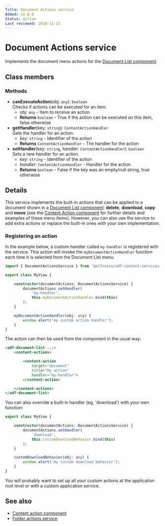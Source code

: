 ```yaml
---
Title: Document Actions service
Added: v2.0.0
Status: Active
Last reviewed: 2018-11-13
---
```


# Document Actions service

Implements the document menu actions for the [Document List component](../content-services/document-list.component.md).

## Class members

### Methods

-   **canExecuteAction**(obj: `any`): `boolean`<br/>
    Checks if actions can be executed for an item.
    -   _obj:_ `any`  - Item to receive an action
    -   **Returns** `boolean` - True if the action can be executed on this item, false otherwise
-   **getHandler**(key: `string`): `ContentActionHandler`<br/>
    Gets the handler for an action.
    -   _key:_ `string`  - Identifier of the action
    -   **Returns** `ContentActionHandler` - The handler for the action
-   **setHandler**(key: `string`, handler: `ContentActionHandler`): `boolean`<br/>
    Sets a new handler for an action.
    -   _key:_ `string`  - Identifier of the action
    -   _handler:_ `ContentActionHandler`  - Handler for the action
    -   **Returns** `boolean` - False if the key was an empty/null string, true otherwise

## Details

This service implements the built-in actions that can be applied to a document
shown in a [Document List component](document-list.component.md): **delete**,
**download**, **copy** and **move** (see the
[Content Action component](content-action.component.md) for further details and examples
of these menu items). However, you can also use the service to add extra actions or
replace the built-in ones with your own implementation.

### Registering an action

In the example below, a custom handler called `my-handler` is registered with the service.
This action will invoke the `myDocumentActionHandler` function each time it is selected
from the Document List menu.

```ts
import { DocumentActionsService } from '@alfresco/adf-content-services';

export class MyView {

    constructor(documentActions: DocumentActionsService) {
        documentActions.setHandler(
            'my-handler',
            this.myDocumentActionHandler.bind(this)
        );
    }

    myDocumentActionHandler(obj: any) {
        window.alert('my custom action handler');
    }
}
```

The action can then be used from the component in the usual way:

```html
<adf-document-list ...>
    <content-actions>

        <content-action
            target="document"
            title="My action"
            handler="my-handler">
        </content-action>

    </content-actions>
</adf-document-list>
```

You can also override a built-in handler (eg, 'download') with your own function:

```ts
export class MyView {

    constructor(documentActions: DocumentActionsService) {
        documentActions.setHandler(
            'download',
            this.customDownloadBehavior.bind(this)
        );
    }

    customDownloadBehavior(obj: any) {
        window.alert('my custom download behavior');
    }
}
```

You will probably want to set up all your custom actions at the application root level or
with a custom application service.

## See also

-   [Content action component](content-action.component.md)
-   [Folder actions service](folder-actions.service.md)
